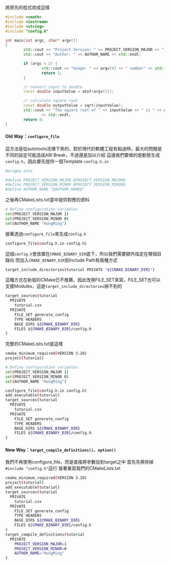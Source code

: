 將原先的程式改成這樣
``` cpp
#include <cmath>
#include <iostream>
#include <string>
#include "config.h"

int main(int argc, char* argv[])
{
        std::cout << "Project Version: " << PROJECT_VERSION_MAJOR << "." << PROJECT_VERSION_MINOR << std::endl;
        std::cout << "Author: " << AUTHOR_NAME << std::endl;

        if (argc < 2) {
                std::cout << "Usage: " << argv[0] << " number" << std::endl;
                return 1;
        }

        // convert input to double
        const double inputValue = atof(argv[1]);

        // calculate square root
        const double outputValue = sqrt(inputValue);
        std::cout << "The square root of " << inputValue << " is " << outputValue
                << std::endl;
        return 0;
}
```
#### Old Way：`configure_file`
這方法是從autotools流傳下來的，對於現代的軟體工程有點過時，最大的問題是不同的設定可能造成ABI Break，不過還是加以介紹
這邊我們要做的是動態生成`config.h`，因此要先提供一個Template `config.h.in`
``` bash
#pragma once

#define PROJECT_VERSION_MAJOR @PROJECT_VERSION_MAJOR@
#define PROJECT_VERSION_MINOR @PROJECT_VERSION_MINOR@
#define AUTHOR_NAME "@AUTHOR_NAME@"
```
之後再CMakeLists.txt當中提供對應的資料
``` bash
# Define configuration variables
set(PROJECT_VERSION_MAJOR 1)
set(PROJECT_VERSION_MINOR 0)
set(AUTHOR_NAME "HungMing")
```
接著透過`configure_file`來生成`config.h`
``` bash
configure_file(config.h.in config.h)
```
這個`config.h`會放置在`CMAKE_BINARY_DIR`底下，所以我們需要額外指定在哪個目錄向
而加入`CMAKE_BINARY_DIR`到Include Path有兩種方式
``` bash
target_include_directories(tutorial PRIVATE "${CMAKE_BINARY_DIR}")
```
這種方式在新版的CMake已不推薦，因此改用FILE_SET來寫，FILE_SET也可以支援Modules，這是`target_include_directories`辦不到的
``` bash
target_sources(tutorial
  PRIVATE
    tutorial.cxx
  PRIVATE
    FILE_SET generate_config
    TYPE HEADERS
    BASE_DIRS ${CMAKE_BINARY_DIR}
    FILES ${CMAKE_BINARY_DIR}/config.h
)
```
完整的CMakeLists.txt是這樣
``` bash
cmake_minimum_required(VERSION 3.28)
project(Tutorial)

# Define configuration variables
set(PROJECT_VERSION_MAJOR 1)
set(PROJECT_VERSION_MINOR 0)
set(AUTHOR_NAME "HungMing")

configure_file(config.h.in config.h)
add_executable(tutorial)
target_sources(tutorial
  PRIVATE
    tutorial.cxx
  PRIVATE
    FILE_SET generate_config
    TYPE HEADERS
    BASE_DIRS ${CMAKE_BINARY_DIR}
    FILES ${CMAKE_BINARY_DIR}/config.h
)
```

#### New Way：`target_compile_definitions()`、`option()`
我們不再使用configure_file，而是直接將參數加到target之中
首先先移除掉`#include "config.h"`這行
接著重寫我們的CMakeLists.txt
``` bash
cmake_minimum_required(VERSION 3.28)
project(tutorial)
add_executable(tutorial)
target_sources(tutorial
  PRIVATE
    tutorial.cxx
  PRIVATE
    FILE_SET generate_config
    TYPE HEADERS
    BASE_DIRS ${CMAKE_BINARY_DIR}
    FILES ${CMAKE_BINARY_DIR}/config.h
)
target_compile_definitions(tutorial
  PRIVATE
    PROJECT_VERSION_MAJOR=1
    PROJECT_VERSION_MINOR=0
    AUTHOR_NAME="HungMing"
)
```
